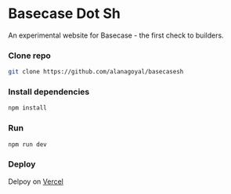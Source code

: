 # Basecase Dot Sh
An experimental website for Basecase - the first check to builders.

### Clone repo

```bash
git clone https://github.com/alanagoyal/basecasesh

```

### Install dependencies

```bash
npm install
```

### Run 

```bash
npm run dev
```

### Deploy

Delpoy on [Vercel](https://vercel.com/new/clone?repository-url=https%3A%2F%2Fgithub.com%2Fbasecasesh)